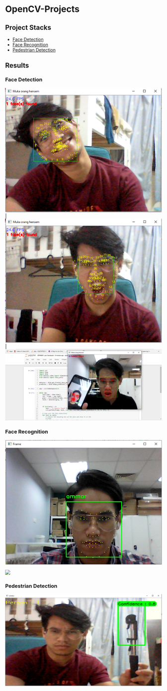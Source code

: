 # OpenCV-Projects

## Project Stacks ##

* [Face Detection]()
* [Face Recognition]()
* [Pedestrian Detection]()

## Results ## 

### Face Detection ###

![](https://github.com/ammarsyatbi/OpenCV-Projects/blob/master/images/fd1.PNG) | ![](https://github.com/ammarsyatbi/OpenCV-Projects/blob/master/images/fd2.png) | ![](https://github.com/ammarsyatbi/OpenCV-Projects/blob/master/images/fd3.png)

### Face Recognition ###

![](https://github.com/ammarsyatbi/OpenCV-Projects/blob/master/images/fr1.png)

![](https://github.com/ammarsyatbi/OpenCV-Projects/blob/master/images/fr2.png)

### Pedestrian Detection ###

![](https://github.com/ammarsyatbi/OpenCV-Projects/blob/master/images/pd.png)

